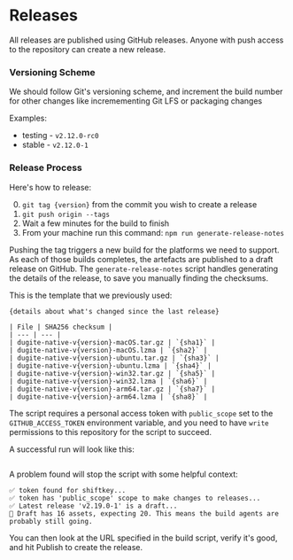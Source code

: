 # Releases

All releases are published using GitHub releases. Anyone with push access to the
repository can create a new release.

### Versioning Scheme

We should follow Git's versioning scheme, and increment the build number for other changes like incremementing Git LFS or packaging changes

Examples:

- testing - `v2.12.0-rc0`
- stable - `v2.12.0-1`

### Release Process

Here's how to release:

0. `git tag {version}` from the commit you wish to create a release
1. `git push origin --tags`
1. Wait a few minutes for the build to finish
1. From your machine run this command: `npm run generate-release-notes`

Pushing the tag triggers a new build for the platforms we need to support. As
each of those builds completes, the artefacts are published to a draft release
on GitHub. The `generate-release-notes` script handles generating the details
of the release, to save you manually finding the checksums.

This is the template that we previously used:

```
{details about what's changed since the last release}

| File | SHA256 checksum |
| --- | --- |
| dugite-native-v{version}-macOS.tar.gz | `{sha1}` |
| dugite-native-v{version}-macOS.lzma | `{sha2}` |
| dugite-native-v{version}-ubuntu.tar.gz | `{sha3}` |
| dugite-native-v{version}-ubuntu.lzma | `{sha4}` |
| dugite-native-v{version}-win32.tar.gz | `{sha5}` |
| dugite-native-v{version}-win32.lzma | `{sha6}` |
| dugite-native-v{version}-arm64.tar.gz | `{sha7}` |
| dugite-native-v{version}-arm64.lzma | `{sha8}` |
```

The script requires a personal access token with `public_scope` set to the `GITHUB_ACCESS_TOKEN` environment variable, and you need to have `write` permissions to this repository for the script to succeed.

A successful run will look like this:

```

```

A problem found will stop the script with some helpful context:

```
✅ token found for shiftkey...
✅ token has 'public_scope' scope to make changes to releases...
✅ Latest release 'v2.19.0-1' is a draft...
🔴 Draft has 16 assets, expecting 20. This means the build agents are probably still going.
```

You can then look at the URL specified in the build script, verify it's good, and hit Publish to create the release.
